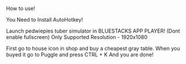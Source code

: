 How to use!

You Need to Install AutoHotkey!

Launch pedwiepies tuber simulator in BLUESTACKS APP PLAYER!
(Dont enable fullscreen)
Only Supported Resolution - 1920x1080


First go to house icon in shop and buy a cheapest gray table.
When you buyed it go to Puggle and press CTRL + K
And you are done!
